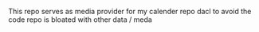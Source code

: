 This repo serves as media provider for my calender repo dacl to avoid the code repo is bloated with other data / meda
